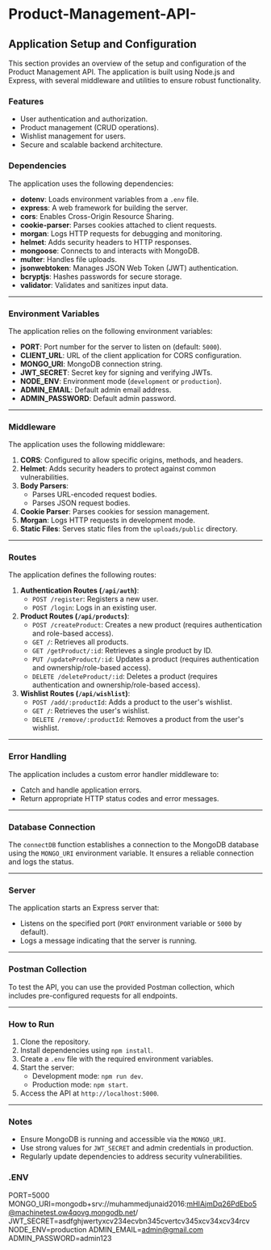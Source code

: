 # Product-Management-API-
## Application Setup and Configuration

This section provides an overview of the setup and configuration of the Product Management API. The application is built using Node.js and Express, with several middleware and utilities to ensure robust functionality.

### Features
- User authentication and authorization.
- Product management (CRUD operations).
- Wishlist management for users.
- Secure and scalable backend architecture.

### Dependencies
The application uses the following dependencies:
- **dotenv**: Loads environment variables from a `.env` file.
- **express**: A web framework for building the server.
- **cors**: Enables Cross-Origin Resource Sharing.
- **cookie-parser**: Parses cookies attached to client requests.
- **morgan**: Logs HTTP requests for debugging and monitoring.
- **helmet**: Adds security headers to HTTP responses.
- **mongoose**: Connects to and interacts with MongoDB.
- **multer**: Handles file uploads.
- **jsonwebtoken**: Manages JSON Web Token (JWT) authentication.
- **bcryptjs**: Hashes passwords for secure storage.
- **validator**: Validates and sanitizes input data.

---

### Environment Variables
The application relies on the following environment variables:
- **PORT**: Port number for the server to listen on (default: `5000`).
- **CLIENT_URL**: URL of the client application for CORS configuration.
- **MONGO_URI**: MongoDB connection string.
- **JWT_SECRET**: Secret key for signing and verifying JWTs.
- **NODE_ENV**: Environment mode (`development` or `production`).
- **ADMIN_EMAIL**: Default admin email address.
- **ADMIN_PASSWORD**: Default admin password.

---

### Middleware
The application uses the following middleware:
1. **CORS**: Configured to allow specific origins, methods, and headers.
2. **Helmet**: Adds security headers to protect against common vulnerabilities.
3. **Body Parsers**:
    - Parses URL-encoded request bodies.
    - Parses JSON request bodies.
4. **Cookie Parser**: Parses cookies for session management.
5. **Morgan**: Logs HTTP requests in development mode.
6. **Static Files**: Serves static files from the `uploads/public` directory.

---

### Routes
The application defines the following routes:
1. **Authentication Routes (`/api/auth`)**:
    - `POST /register`: Registers a new user.
    - `POST /login`: Logs in an existing user.
2. **Product Routes (`/api/products`)**:
    - `POST /createProduct`: Creates a new product (requires authentication and role-based access).
    - `GET /`: Retrieves all products.
    - `GET /getProduct/:id`: Retrieves a single product by ID.
    - `PUT /updateProduct/:id`: Updates a product (requires authentication and ownership/role-based access).
    - `DELETE /deleteProduct/:id`: Deletes a product (requires authentication and ownership/role-based access).
3. **Wishlist Routes (`/api/wishlist`)**:
    - `POST /add/:productId`: Adds a product to the user's wishlist.
    - `GET /`: Retrieves the user's wishlist.
    - `DELETE /remove/:productId`: Removes a product from the user's wishlist.

---

### Error Handling
The application includes a custom error handler middleware to:
- Catch and handle application errors.
- Return appropriate HTTP status codes and error messages.

---

### Database Connection
The `connectDB` function establishes a connection to the MongoDB database using the `MONGO_URI` environment variable. It ensures a reliable connection and logs the status.

---

### Server
The application starts an Express server that:
- Listens on the specified port (`PORT` environment variable or `5000` by default).
- Logs a message indicating that the server is running.

---

### Postman Collection
To test the API, you can use the provided Postman collection, which includes pre-configured requests for all endpoints.

---

### How to Run
1. Clone the repository.
2. Install dependencies using `npm install`.
3. Create a `.env` file with the required environment variables.
4. Start the server:
    - Development mode: `npm run dev`.
    - Production mode: `npm start`.
5. Access the API at `http://localhost:5000`.

---

### Notes
- Ensure MongoDB is running and accessible via the `MONGO_URI`.
- Use strong values for `JWT_SECRET` and admin credentials in production.
- Regularly update dependencies to address security vulnerabilities.

### .ENV
PORT=5000
MONGO_URI=mongodb+srv://muhammedjunaid2016:mHIAjmDq26PdEbo5@machinetest.ow4qovg.mongodb.net/
JWT_SECRET=asdfghjwertyxcv234ecvbn345cvertcv345xcv34xcv34rcv
NODE_ENV=production
ADMIN_EMAIL=admin@gmail.com
ADMIN_PASSWORD=admin123